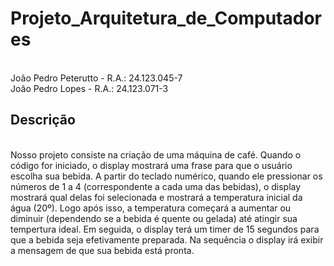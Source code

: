 # Projeto_Arquitetura_de_Computadores

<br>
João Pedro Peterutto - R.A.: 24.123.045-7
<br>
João Pedro Lopes - R.A.: 24.123.071-3

## **Descrição**
<br>
Nosso projeto consiste na criação de uma máquina de café. Quando o código for iniciado, o display mostrará uma frase para que o usuário escolha sua bebida. A partir do teclado numérico, quando ele pressionar os números de 1 a 4 (correspondente a cada uma das bebidas), o display mostrará qual delas foi selecionada e mostrará a temperatura inicial da água (20º). Logo após isso, a temperatura começará a aumentar ou diminuir (dependendo se a bebida é quente ou gelada) até atingir sua tempertura ideal. Em seguida, o display terá um timer de 15 segundos para que a bebida seja efetivamente preparada. Na sequência o display irá exibir a mensagem de que sua bebida está pronta.
